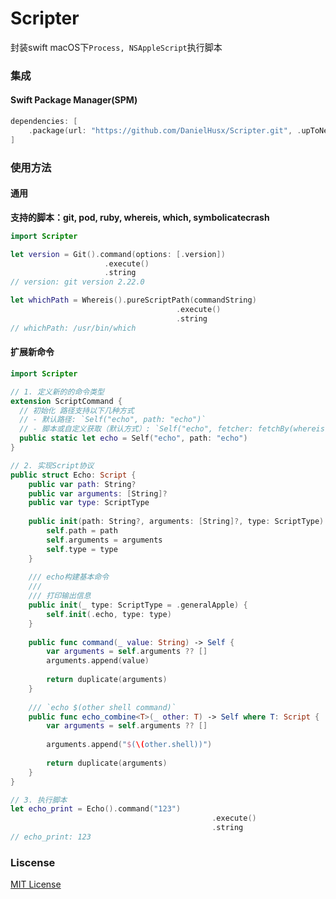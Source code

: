 # Scripter
封装swift macOS下`Process, NSAppleScript`执行脚本



### 集成

#### Swift Package Manager(SPM)

```swift
dependencies: [
    .package(url: "https://github.com/DanielHusx/Scripter.git", .upToNextMajor(from: "1.0.0"))
]
```



### 使用方法

#### 通用

**支持的脚本：git, pod, ruby, whereis, which, symbolicatecrash**

```swift
import Scripter

let version = Git().command(options: [.version])
               		 .execute()
               		 .string
// version: git version 2.22.0

let whichPath = Whereis().pureScriptPath(commandString)
            						 .execute()
            						 .string
// whichPath: /usr/bin/which
```

#### 扩展新命令

```swift
import Scripter

// 1. 定义新的的命令类型
extension ScriptCommand {
  // 初始化 路径支持以下几种方式
  // - 默认路径: `Self("echo", path: "echo")`
  // - 脚本或自定义获取（默认方式）: `Self("echo", fetcher: fetchBy(whereis:))`
  public static let echo = Self("echo", path: "echo")
}

// 2. 实现Script协议
public struct Echo: Script {
    public var path: String?
    public var arguments: [String]?
    public var type: ScriptType
    
    public init(path: String?, arguments: [String]?, type: ScriptType) {
        self.path = path
        self.arguments = arguments
        self.type = type
    }
    
    /// echo构建基本命令
    ///
    /// 打印输出信息
    public init(_ type: ScriptType = .generalApple) {
        self.init(.echo, type: type)
    }
    
    public func command(_ value: String) -> Self {
        var arguments = self.arguments ?? []
        arguments.append(value)
        
        return duplicate(arguments)
    }
    
    /// `echo $(other shell command)`
    public func echo_combine<T>(_ other: T) -> Self where T: Script {
        var arguments = self.arguments ?? []
        
        arguments.append("$(\(other.shell))")
        
        return duplicate(arguments)
    }
}

// 3. 执行脚本
let echo_print = Echo().command("123")
											 .execute()
											 .string
// echo_print: 123
```



### Liscense

[MIT License](https://github.com/DanielHusx/Scripter/blob/main/LICENSE)
